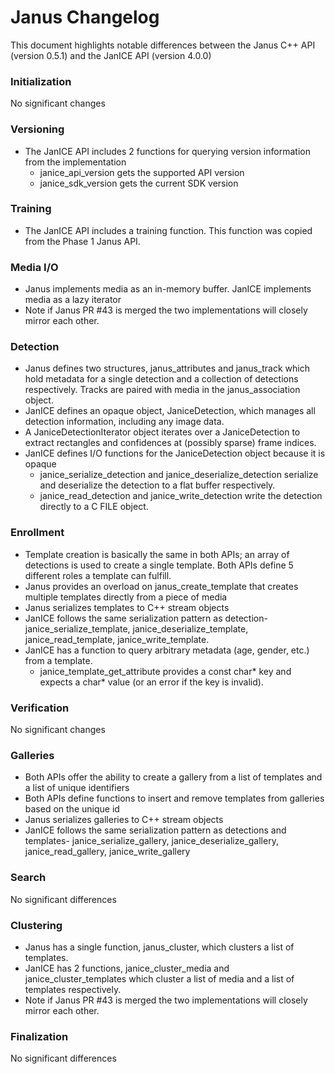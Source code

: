 # Janus Changelog

This document highlights notable differences between the Janus C++ API (version 0.5.1)
and the JanICE API (version 4.0.0)

### Initialization

No significant changes

### Versioning

* The JanICE API includes 2 functions for querying version information from the implementation
    * janice_api_version gets the supported API version
    * janice_sdk_version gets the current SDK version

### Training

* The JanICE API includes a training function. This function was copied from the Phase 1 Janus API.

### Media I/O

* Janus implements media as an in-memory buffer. JanICE implements media as a lazy iterator
* Note if Janus PR #43 is merged the two implementations will closely mirror each other.

### Detection

* Janus defines two structures, janus_attributes and janus_track which hold metadata for a single detection and a collection of detections respectively. Tracks are paired with media in the janus_association object.
* JanICE defines an opaque object, JaniceDetection, which manages all detection information, including any image data.
* A JaniceDetectionIterator object iterates over a JaniceDetection to extract rectangles and confidences at (possibly sparse) frame indices.
* JanICE defines I/O functions for the JaniceDetection object because it is opaque
    * janice_serialize_detection and janice_deserialize_detection serialize and deserialize the detection to a flat buffer respectively.
    * janice_read_detection and janice_write_detection write the detection directly to a C FILE object.

### Enrollment

* Template creation is basically the same in both APIs; an array of detections is used to create a single template. Both APIs define 5 different roles a template can fulfill.
* Janus provides an overload on janus_create_template that creates multiple templates directly from a piece of media
* Janus serializes templates to C++ stream objects
* JanICE follows the same serialization pattern as detection- janice_serialize_template, janice_deserialize_template, janice_read_template, janice_write_template.
* JanICE has a function to query arbitrary metadata (age, gender, etc.) from a template.
    * janice_template_get_attribute provides a const char* key and expects a char* value (or an error if the key is invalid).

### Verification

No significant changes

### Galleries

* Both APIs offer the ability to create a gallery from a list of templates and a list of unique identifiers
* Both APIs define functions to insert and remove templates from galleries based on the unique id
* Janus serializes galleries to C++ stream objects
* JanICE follows the same serialization pattern as detections and templates- janice_serialize_gallery, janice_deserialize_gallery, janice_read_gallery, janice_write_gallery

### Search

No significant differences

### Clustering

* Janus has a single function, janus_cluster, which clusters a list of templates.
* JanICE has 2 functions, janice_cluster_media and janice_cluster_templates which cluster a list of media and a list of templates respectively.
* Note if Janus PR #43 is merged the two implementations will closely mirror each other.

### Finalization

No significant differences
